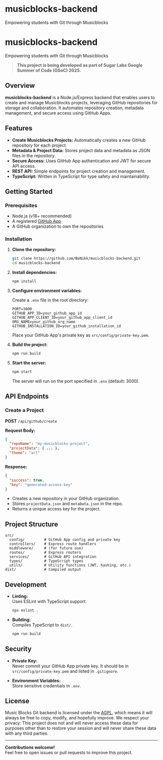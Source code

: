 # musicblocks-backend

Empowering students with Git through Musicblocks

# musicblocks-backend

Empowering students with Git through Musicblocks

> **This project is being developed as part of Sugar Labs Google Summer of Code (GSoC) 2025.**

## Overview

**musicblocks-backend** is a Node.js/Express backend that enables users to create and manage Musicblocks projects, leveraging GitHub repositories for storage and collaboration. It automates repository creation, metadata management, and secure access using GitHub Apps.

## Features

- **Create Musicblocks Projects:** Automatically creates a new GitHub repository for each project.
- **Metadata & Project Data:** Stores project data and metadata as JSON files in the repository.
- **Secure Access:** Uses GitHub App authentication and JWT for secure API access.
- **REST API:** Simple endpoints for project creation and management.
- **TypeScript:** Written in TypeScript for type safety and maintainability.

## Getting Started

### Prerequisites

- Node.js (v18+ recommended)
- A registered [GitHub App](https://docs.github.com/en/developers/apps/building-github-apps/creating-a-github-app)
- A GitHub organization to own the repositories

### Installation

1. **Clone the repository:**

   ```sh
   git clone https://github.com/BeNikk/musicblocks-backend.git
   cd musicblocks-backend
   ```

2. **Install dependencies:**

   ```sh
   npm install
   ```

3. **Configure environment variables:**

   Create a `.env` file in the root directory:

   ```env
   PORT=3000
   GITHUB_APP_ID=your_github_app_id
   GITHUB_APP_CLIENT_ID=your_github_app_client_id
   ORG_NAME=your_github_org_name
   GITHUB_INSTALLATION_ID=your_github_installation_id
   ```

   Place your GitHub App's private key as `src/config/private-key.pem`.

4. **Build the project:**

   ```sh
   npm run build
   ```

5. **Start the server:**

   ```sh
   npm start
   ```

   The server will run on the port specified in `.env` (default: 3000).

## API Endpoints

### Create a Project

**POST** `/api/github/create`

**Request Body:**

```json
{
  "repoName": "my-musicblocks-project",
  "projectData": { ... },
  "theme": "art"
}
```

**Response:**

```json
{
  "success": true,
  "key": "generated-access-key"
}
```

- Creates a new repository in your GitHub organization.
- Stores `projectData.json` and `metaData.json` in the repo.
- Returns a unique access key for the project.

## Project Structure

```
src/
  config/         # GitHub App config and private key
  controllers/    # Express route handlers
  middleware/     # (for future use)
  routes/         # Express routers
  services/       # GitHub API integration
  types/          # TypeScript types
  utils/          # Utility functions (JWT, hashing, etc.)
dist/             # Compiled output
```

## Development

- **Linting:**  
  Uses ESLint with TypeScript support.

  ```sh
  npx eslint .
  ```

- **Building:**  
  Compiles TypeScript to `dist/`.
  ```sh
  npm run build
  ```

## Security

- **Private Key:**  
  Never commit your GitHub App private key. It should be in `src/config/private-key.pem` and listed in `.gitignore`.

- **Environment Variables:**  
  Store sensitive credentials in `.env`.

## License

Music Blocks Git backend is licensed under the [AGPL](https://www.gnu.org/licenses/agpl-3.0.en.html), which means it will always be free to copy, modify, and hopefully improve. We respect your privacy: This project does not and will never access these data for purposes other than to restore your session and will never share these data with any third parties.

---

**Contributions welcome!**  
Feel free to open issues or pull requests to improve this project.
